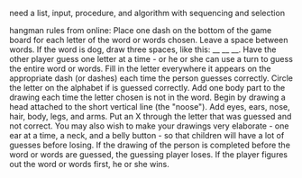 need a list, input, procedure, and algorithm with sequencing and selection

hangman rules from online:
	Place one dash on the bottom of the game board for each letter of the word or words
	chosen. Leave a space between words.
	If the word is dog, draw three spaces, like this: __ __ __.
	Have the other player guess one letter at a time - or he or she can use a turn to guess the
	entire word or words.
	Fill in the letter everywhere it appears on the appropriate dash (or dashes) each time the
	person guesses correctly. Circle the letter on the alphabet if is guessed correctly. Add one
	body part to the drawing each time the letter chosen is not in the word. Begin by drawing a
	head attached to the short vertical line (the "noose"). Add eyes, ears, nose, hair, body, legs,
	and arms. Put an X through the letter that was guessed and not correct. You may also wish
	to make your drawings very elaborate - one ear at a time, a neck, and a belly button - so that
	children will have a lot of guesses before losing.
	If the drawing of the person is completed before the word or words are guessed, the
	guessing player loses. If the player figures out the word or words first, he or she wins.
	
